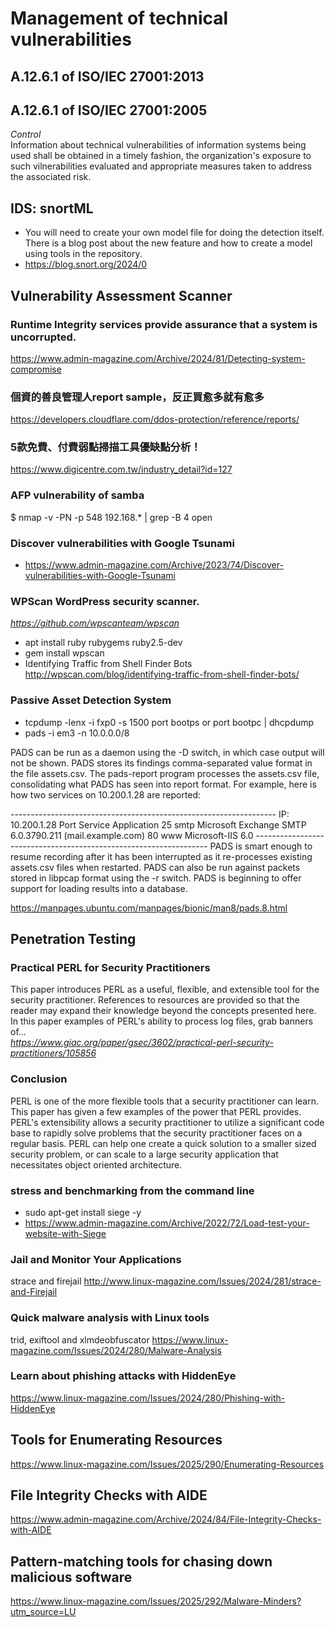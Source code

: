 # Management of technical vulnerabilities
## A.12.6.1 of ISO/IEC 27001:2013
## A.12.6.1 of ISO/IEC 27001:2005
<i>Control</i><br>
Information about technical vulnerabilities of information systems being used shall be obtained in a timely fashion, the organization's exposure to such vilnerabilities evaluated and appropriate measures taken to address the associated risk.
## IDS: snortML
 - You will need to create your own model file for doing the detection itself. There is a blog post about the new feature and how to create a model using tools in the repository.
 - https://blog.snort.org/2024/0
## Vulnerability Assessment Scanner
### Runtime Integrity services provide assurance that a system is uncorrupted.
https://www.admin-magazine.com/Archive/2024/81/Detecting-system-compromise
### 個資的善良管理人report sample，反正買愈多就有愈多
https://developers.cloudflare.com/ddos-protection/reference/reports/
### 5款免費、付費弱點掃描工具優缺點分析！
https://www.digicentre.com.tw/industry_detail?id=127
### AFP vulnerability of samba
$ nmap -v -PN -p 548 192.168.* | grep -B 4 open
### Discover vulnerabilities with Google Tsunami
 - https://www.admin-magazine.com/Archive/2023/74/Discover-vulnerabilities-with-Google-Tsunami
### WPScan WordPress security scanner.
<i> https://github.com/wpscanteam/wpscan </i>
 - apt install ruby rubygems ruby2.5-dev
 - gem install wpscan
 - Identifying Traffic from Shell Finder Bots http://wpscan.com/blog/identifying-traffic-from-shell-finder-bots/
### Passive Asset Detection System
 - tcpdump -lenx -i fxp0 -s 1500 port bootps or port bootpc | dhcpdump
 - pads -i em3 -n 10.0.0.0/8

PADS can be run as a daemon using the -D switch, in which case output will not be shown. PADS stores its findings comma-separated value format in the file assets.csv. The pads-report program processes the assets.csv file, consolidating what PADS has seen into report format. For example, here is how two services on 10.200.1.28 are reported:

------------------------------------------------------------------ IP: 10.200.1.28 Port Service Application 25 smtp Microsoft Exchange SMTP 6.0.3790.211 (mail.example.com) 80 www Microsoft-IIS 6.0 ------------------------------------------------------------------ PADS is smart enough to resume recording after it has been interrupted as it re-processes existing assets.csv files when restarted. PADS can also be run against packets stored in libpcap format using the -r switch. PADS is beginning to offer support for loading results into a database.

https://manpages.ubuntu.com/manpages/bionic/man8/pads.8.html
## Penetration Testing
### Practical PERL for Security Practitioners
This paper introduces PERL as a useful, flexible, and extensible tool for the security practitioner. References to resources are provided so that the reader may expand their knowledge beyond the concepts presented here. In this paper examples of PERL's ability to process log files, grab banners of...<br>
<i>https://www.giac.org/paper/gsec/3602/practical-perl-security-practitioners/105856</i>
### Conclusion
PERL is one of the more flexible tools that a security practitioner can learn. This paper has given a few examples of the power that PERL provides. PERL's extensibility allows a security practitioner to utilize a significant code base to rapidly solve problems that the security practitioner faces on a regular basis. PERL can help one create a quick solution to a smaller sized security problem, or can scale to a large security application that necessitates object oriented architecture.
### stress and benchmarking from the command line
 - sudo apt-get install siege -y
 - https://www.admin-magazine.com/Archive/2022/72/Load-test-your-website-with-Siege
### Jail and Monitor Your Applications
strace and firejail http://www.linux-magazine.com/Issues/2024/281/strace-and-Firejail
### Quick malware analysis with Linux tools
trid, exiftool and xlmdeobfuscator https://www.linux-magazine.com/Issues/2024/280/Malware-Analysis
### Learn about phishing attacks with HiddenEye
https://www.linux-magazine.com/Issues/2024/280/Phishing-with-HiddenEye
## Tools for Enumerating Resources
https://www.linux-magazine.com/Issues/2025/290/Enumerating-Resources
## File Integrity Checks with AIDE
https://www.admin-magazine.com/Archive/2024/84/File-Integrity-Checks-with-AIDE
## Pattern-matching tools for chasing down malicious software
https://www.linux-magazine.com/Issues/2025/292/Malware-Minders?utm_source=LU